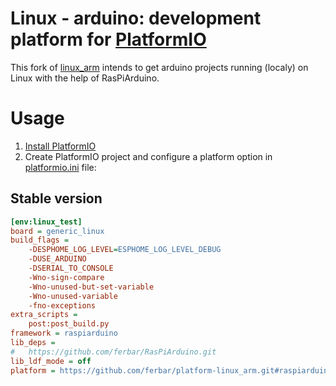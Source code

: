 # Linux - arduino: development platform for [PlatformIO](http://platformio.org)

This fork of [linux_arm](http://platformio.org/platforms/linux_arm) intends to get arduino projects running (localy) on Linux with the help of RasPiArduino.

# Usage

1. [Install PlatformIO](http://platformio.org)
2. Create PlatformIO project and configure a platform option in [platformio.ini](http://docs.platformio.org/page/projectconf.html) file:

## Stable version

```ini
[env:linux_test]
board = generic_linux
build_flags =
    -DESPHOME_LOG_LEVEL=ESPHOME_LOG_LEVEL_DEBUG
    -DUSE_ARDUINO
    -DSERIAL_TO_CONSOLE
    -Wno-sign-compare
    -Wno-unused-but-set-variable
    -Wno-unused-variable
    -fno-exceptions
extra_scripts =
    post:post_build.py
framework = raspiarduino
lib_deps =
#   https://github.com/ferbar/RasPiArduino.git
lib_ldf_mode = off
platform = https://github.com/ferbar/platform-linux_arm.git#raspiarduino...
```


